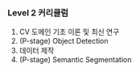 ### Level 2 커리큘럼
1. CV 도메인 기초 이론 및 최신 연구
2. (P-stage) Object Detection
3. 데이터 제작
4. (P-stage) Semantic Segmentation